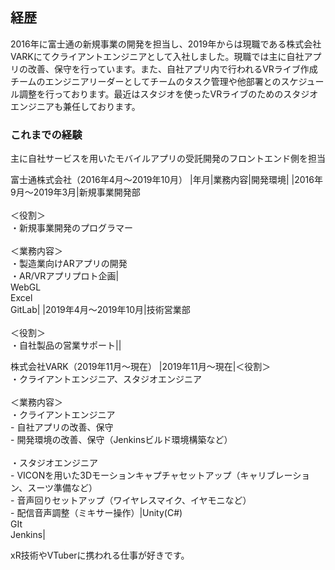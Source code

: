 ## 経歴

2016年に富士通の新規事業の開発を担当し、2019年からは現職である株式会社VARKにてクライアントエンジニアとして入社しました。現職では主に自社アプリの改善、保守を行っています。また、自社アプリ内で行われるVRライブ作成チームのエンジニアリーダーとしてチームのタスク管理や他部署とのスケジュール調整を行っております。最近はスタジオを使ったVRライブのためのスタジオエンジニアも兼任しております。


### これまでの経験

主に自社サービスを用いたモバイルアプリの受託開発のフロントエンド側を担当

富士通株式会社（2016年4月～2019年10月）
|年月|業務内容|開発環境|
|2016年9月～2019年3月|新規事業開発部<br><br>＜役割＞<br>・新規事業開発のプログラマー<br><br>＜業務内容＞<br>・製造業向けARアプリの開発<br>・AR/VRアプリプロト企画|<br>WebGL<br>Excel<br>GitLab|
|2019年4月～2019年10月|技術営業部<br><br>＜役割＞<br>・自社製品の営業サポート||

株式会社VARK（2019年11月～現在）
|2019年11月～現在|＜役割＞<br>・クライアントエンジニア、スタジオエンジニア<br><br>＜業務内容＞<br>・クライアントエンジニア<br>- 自社アプリの改善、保守<br> - 開発環境の改善、保守（Jenkinsビルド環境構築など）<br><br>・スタジオエンジニア<br> - VICONを用いた3Dモーションキャプチャセットアップ（キャリブレーション、スーツ準備など）<br> - 音声回りセットアップ（ワイヤレスマイク、イヤモニなど）<br> - 配信音声調整（ミキサー操作）|Unity(C#)<br>GIt<br>Jenkins|

xR技術やVTuberに携われる仕事が好きです。